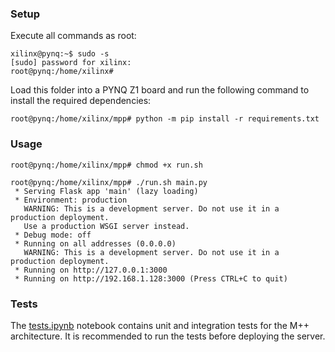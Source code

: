 ### Setup

Execute all commands as root:

```console
xilinx@pynq:~$ sudo -s
[sudo] password for xilinx:
root@pynq:/home/xilinx#
```

Load this folder into a PYNQ Z1 board and run the following command to install the required dependencies:

```console
root@pynq:/home/xilinx/mpp# python -m pip install -r requirements.txt
```

### Usage

```console
root@pynq:/home/xilinx/mpp# chmod +x run.sh

root@pynq:/home/xilinx/mpp# ./run.sh main.py
 * Serving Flask app 'main' (lazy loading)
 * Environment: production
   WARNING: This is a development server. Do not use it in a production deployment.
   Use a production WSGI server instead.
 * Debug mode: off
 * Running on all addresses (0.0.0.0)
   WARNING: This is a development server. Do not use it in a production deployment.
 * Running on http://127.0.0.1:3000
 * Running on http://192.168.1.128:3000 (Press CTRL+C to quit)
```

### Tests

The [tests.ipynb](tests.ipynb) notebook contains unit and integration tests for the M++ architecture. It is recommended to run the tests before deploying the server.